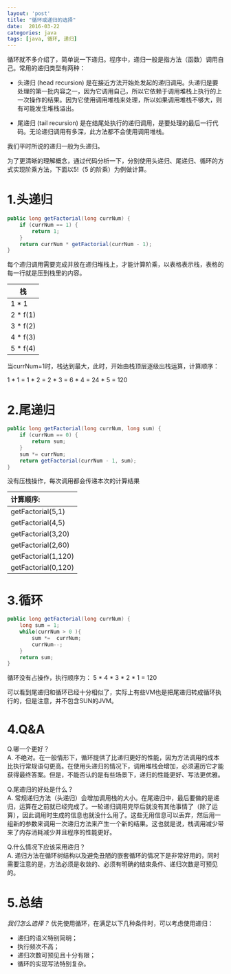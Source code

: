 ```yaml
---
layout: 'post'
title: "循环或递归的选择"
date:  2016-03-22
categories: java 
tags: [java, 循环, 递归]
---
```


循环就不多介绍了，简单说一下递归。程序中，递归一般是指方法（函数）调用自己。常用的递归类型有两种：

- 头递归 (head recursion) 是在接近方法开始处发起的递归调用。头递归是要处理的第一批内容之一，因为它调用自己，所以它依赖于调用堆栈上执行的上一次操作的结果。因为它使用调用堆栈来处理，所以如果调用堆栈不够大，则有可能发生堆栈溢出。

- 尾递归 (tail recursion) 
是在结尾处执行的递归调用，是要处理的最后一行代码。无论递归调用有多深，此方法都不会使用调用堆栈。

我们平时所说的递归一般为头递归。

为了更清晰的理解概念，通过代码分析一下，分别使用头递归、尾递归、循环的方式实现阶乘方法，下面以5!（5 的阶乘）为例做计算。

# 1.头递归

```java
public long getFactorial(long currNum) {
    if (currNum == 1) {
        return 1;
    }
    return currNum * getFactorial(currNum - 1);
}
```
每个递归调用需要完成并放在递归堆栈上，才能计算阶乘，以表格表示栈，表格的每一行就是压到栈里的内容。

| 栈 |
|-----|
| 1 * 1 |	
| 2 * f(1) |
| 3 * f(2) |
| 4 * f(3) |
| 5 * f(4) |

当currNum=1时，栈达到最大，此时，开始由栈顶层逐级出栈运算，计算顺序：

1 * 1 = 1 * 2 = 2 * 3 = 6 * 4 = 24 * 5 = 120


# 2.尾递归 

```java
public long getFactorial(long currNum, long sum) {
    if (currNum == 0) {
        return sum;
    }
    sum *= currNum;
    return getFactorial(currNum - 1, sum);
}
```
没有压栈操作，每次调用都会传递本次的计算结果

|计算顺序: |
|:-----|
| getFactorial(5,1) |
| getFactorial(4,5) |
| getFactorial(3,20) |
| getFactorial(2,60) |
| getFactorial(1,120) |
| getFactorial(0,120) |


# 3.循环

```java
public long getFactorial(long currNum) {
    long sum = 1;
    while(currNum > 0 ){
        sum *=  currNum;
        currNum--;
    }
    return sum;
}
```
循环没有占操作，执行顺序为： 5 * 4 * 3 * 2 * 1 = 120
 
可以看到尾递归和循环已经十分相似了，实际上有些VM也是把尾递归转成循环执行的，但是注意，并不包含SUN的JVM。

# 4.Q&A
Q.哪一个更好？<br>
A. 不绝对。在一般情形下，循环提供了比递归更好的性能，因为方法调用的成本比执行常规语句更高。在使用头递归的情况下，调用堆栈会增加，必须遍历它才能获得最终答案。但是，不能否认的是有些场景下，递归的性能更好、写法更优雅。

Q.尾递归的好处是什么？<br>
A. 常规递归方法（头递归）会增加调用栈的大小。在尾递归中，最后要做的是递归，运算在之前就已经完成了。一轮递归调用完毕后就没有其他事情了（除了运算），因此调用时生成的信息也就没什么用了。这些无用信息可以丢弃，然后用一组新的参数来调用一次递归方法来产生一个新的结果。这也就是说，栈调用减少带来了内存消耗减少并且程序的性能更好。
 
Q.什么情况下应该采用递归？<br>
A. 递归方法在循环树结构以及避免丑陋的嵌套循环的情况下是非常好用的，同时需要注意的是，方法必须是收敛的、必须有明确的结束条件、递归次数是可预见的。

# 5.总结
*我们怎么选择？*
优先使用循环，在满足以下几种条件时，可以考虑使用递归：

- 递归的语义特别简明；
- 执行频次不高；
- 递归次数可预见且十分有限；
- 循环的实现写法特别复杂。